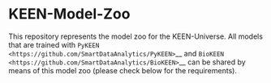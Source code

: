# KEEN-Model-Zoo

This repository represents the model zoo for the KEEN-Universe. All models that are trained with `PyKEEN <https://github.com/SmartDataAnalytics/PyKEEN>`__
and `BioKEEN <https://github.com/SmartDataAnalytics/BioKEEN>`__ can be shared by means of this model zoo (please check
below for the requirements).

